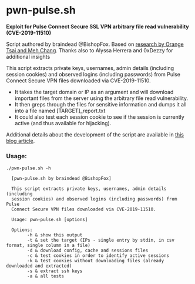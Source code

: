 # pwn-pulse.sh
**Exploit for Pulse Connect Secure SSL VPN arbitrary file read vulnerability (CVE-2019-11510)**

Script authored by braindead @BishopFox. Based on [research by Orange Tsai and Meh Chang](https://blog.orange.tw/2019/09/attacking-ssl-vpn-part-3-golden-pulse-secure-rce-chain.html). Thanks also to Alyssa Herrera and 0xDezzy for additional insights

This script extracts private keys, usernames, admin details (including session cookies) and observed logins (including passwords) from Pulse Connect Secure VPN files downloaded via CVE-2019-11510.

* It takes the target domain or IP as an argument and will download important files from the server using the arbitrary file read vulnerability.
* It then greps through the files for sensitive information and dumps it all into a file named [TARGET]_report.txt
* It could also test each session cookie to see if the session is currently active (and thus available for hijacking).

Additional details about the development of the script are available in [this blog article](https://know.bishopfox.com/blog/breaching-the-trusted-perimeter).

### Usage:
```
./pwn-pulse.sh -h

  [pwn-pulse.sh by braindead @BishopFox]

  This script extracts private keys, usernames, admin details (including
  session cookies) and observed logins (including passwords) from Pulse
  Connect Secure VPN files downloaded via CVE-2019-11510.

  Usage: pwn-pulse.sh [options]

  Options:
        -h & show this output
        -t & set the target (IPs - single entry by stdin, in csv format, single column in a file)
        -d & download config, cache and sessions files
        -c & test cookies in order to identify active sessions
        -k & test cookies without downloading files (already downloaded and extracted)
        -s & extract ssh keys
        -a & all tests
        
```
